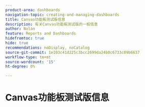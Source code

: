 ```yaml
---
product-area: dashboards
navigation-topic: creating-and-managing-dashboards
title: Canvas功能板测试版信息
description: 有关Canvas功能板测试版的一般信息
author: Nolan
feature: Reports and Dashboards
hidefromtoc: true
hide: true
recommendations: noDisplay, noCatalog
source-git-commit: 1e103c41d225c3bcc2699da24b0c6733c09b6637
workflow-type: tm+mt
source-wordcount: '15'
ht-degree: 0%

---
```


# Canvas功能板测试版信息

<!--

Canvas Dashboards, a feature currently in development for Dashboards, offers a new option for building effective dashboards in Workfront. Canvas Dashboards will allow Reporting Canvas visualizations to be easily included with existing reports, providing increased flexibility as well as new layout options.

This feature is in development, and does not yet support:
* external pages
* calendar integration
* prompted reports
* distribution through layout templates

For a complete list of features that have been added to Canvas Dashboards, see [Canvas Dashboards: release activity](/help/quicksilver/product-announcements/betas/canvas-dashboards-beta/canvas-dashboards-release-activity.md)

## Access Canvas Dashboards

A new Canvas Dashboards option on the left panel of the existing dashboards landing page can be enabled to access Canvas Dashboards. This menu option is toggled off by default and must be turned on to gain access. See instructions below for information on enabling the menu option and navigating to it.

### Add Canvas Dashboards to the Dashboards left panel

>[!IMPORTANT]
>
>You must have at least View rights for Reports and Dashboards in order to toggle the Canvas Dashboards item in the Layout Template.

1. Begin working on the layout template in which you would like to enable Canvas Dashboards, as described in [Create and manage layout templates](../../../administration-and-setup/customize-workfront/use-layout-templates/create-and-manage-layout-templates.md).

1. Click on the **Customize what users see** dropdown menu, then click **Dashboards**.

1. In the **Left panel** list that appears below, click the ![](assets/delete-secondary-nav-item.png) icon next to **Canvas Dashboards**. The icon will change to ![](assets/add-secondary-nav-item.png) to show that it is now visible in the Dashboards left panel.

1. Click **Save** at the bottom of the screen.

### Open Canvas Dashboards

1. Make sure you have enabled the Canvas Dashboards option in your Layout Template. See **Adding Canvas Dashboards to the Dashboards menu** above for instructions.

1. Click the Main Menu icon ![](assets/main-menu-icon.png), then click **Dashboards**.

1. In the left panel, click **Canvas Dashboards**.

## Using Canvas Dashboards

### Create a new Canvas Dashboard

1. Open Canvas Dashboards as described in **Open Canvas Dashboards** above.

1. Click **+ New Dashboard**

1. Click **Untitled** in the top-left corner to enter a name for the dashboard.

1. Click **Done** in the top-right corner to save your new dashboard, or begin adding widgets as described in **Add a report to a Canvas Dashboard** below.

### Add a report to a Canvas Dashboard

1. Open Canvas Dashboards as described in **Open Canvas Dashboards** above.

1. Click on the dashboard to which you would like to add a report from the list of dashboards.

1. Click **Manage Widgets** in the top-right corner, then click **Add Widget**.

1. Hover over the type of report widget you would like to add, then click on the checkbox that appears.

1. When you have selected all of the widgets you would like to add, click **Add** in the top-right corner.

1. The selected widgets will appear on the dashboard. Click **Configuration** in the center of a widget to choose which report it will display.

1. Begin typing in the name of the report you would like to display in the **Find Report** field. When you see the report in the list, click either the **List Report** or **Chart Report** icon next to its name to display the information from that report in your chosen format.

>[!WARNING]
> While adding multiple widgets that display information from the same report is currently possible, we recommend only displaying each report once as it can affect dashboard performance.

### Edit a widget in a Canvas Dashboard

1. Open Canvas Dashboards as described in **Open Canvas Dashboards** above.

1. Click the dashboard that you would like to edit from the list of dashboards.

1. (Optional) To resize a widget, drag and drop the **Resize** icon in the bottom-left corner of the widget to your desired size.

1. (Optional) To reposition a widget, drag the bordering white space of the widget and drag it to your desired relative position on the dashboard.
-->